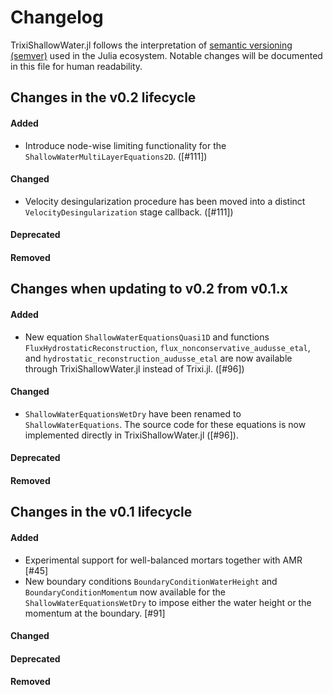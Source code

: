 # Changelog

TrixiShallowWater.jl follows the interpretation of
[semantic versioning (semver)](https://julialang.github.io/Pkg.jl/dev/compatibility/#Version-specifier-format-1)
used in the Julia ecosystem. Notable changes will be documented in this file
for human readability.

## Changes in the v0.2 lifecycle

#### Added
- Introduce node-wise limiting functionality for the `ShallowWaterMultiLayerEquations2D`. ([#111])

#### Changed
- Velocity desingularization procedure has been moved into a distinct `VelocityDesingularization` 
  stage callback. ([#111])

#### Deprecated

#### Removed

## Changes when updating to v0.2 from v0.1.x

#### Added
- New equation `ShallowWaterEquationsQuasi1D` and functions `FluxHydrostaticReconstruction`, 
  `flux_nonconservative_audusse_etal`, and `hydrostatic_reconstruction_audusse_etal` are now available
  through TrixiShallowWater.jl instead of Trixi.jl. ([#96])
  
#### Changed
- `ShallowWaterEquationsWetDry` have been renamed to `ShallowWaterEquations`. The source code
  for these equations is now implemented directly in TrixiShallowWater.jl ([#96]).

#### Deprecated

#### Removed

## Changes in the v0.1 lifecycle

#### Added

- Experimental support for well-balanced mortars together with AMR [#45]
- New boundary conditions `BoundaryConditionWaterHeight` and `BoundaryConditionMomentum` now 
  available for the `ShallowWaterEquationsWetDry` to impose either the water height or the momentum 
  at the boundary. [#91]

#### Changed

#### Deprecated

#### Removed
